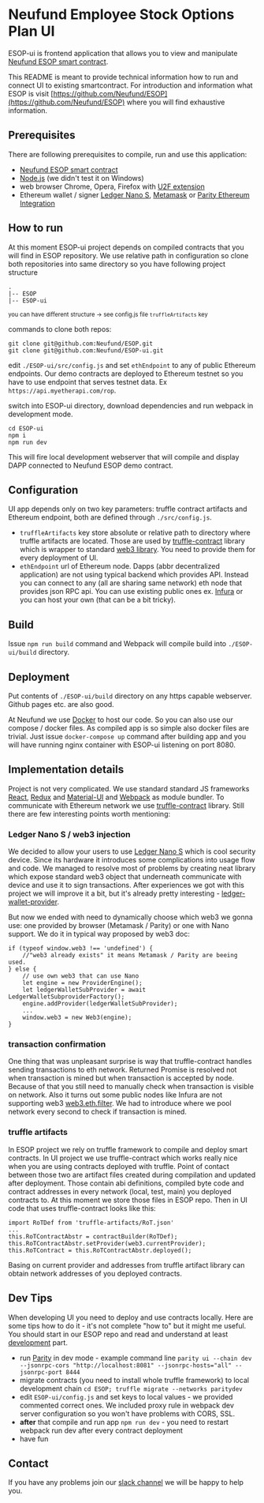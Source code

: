 # Neufund Employee Stock Options Plan UI 
ESOP-ui is frontend application that allows you to view and manipulate [Neufund ESOP smart contract](https://github.com/Neufund/ESOP).  
  
This README is meant to provide technical information how to run and connect UI to existing smartcontract. For
introduction and information what ESOP is visit [https://github.com/Neufund/ESOP](https://github.com/Neufund/ESOP) where
you will find exhaustive information. 

## Prerequisites
There are following prerequisites to compile, run and use this application:
  * [Neufund ESOP smart contract](https://github.com/Neufund/ESOP)  
  * [Node.js](https://nodejs.org/) (we didn't test it on Windows)
  * web browser Chrome, Opera, Firefox with [U2F extension](https://addons.mozilla.org/en-US/firefox/addon/u2f-support-add-on/)
  * Ethereum wallet / signer [Ledger Nano S](https://www.ledgerwallet.com/products/ledger-nano-s), [Metamask](https://metamask.io/)
or [Parity Ethereum Integration](https://chrome.google.com/webstore/detail/parity-ethereum-integrati/himekenlppkgeaoeddcliojfddemadig?)

## How to run
At this moment ESOP-ui project depends on compiled contracts that you will find in ESOP repository. We use relative path 
in configuration so clone both repositories into same directory so you have following project structure
    
    .
    |-- ESOP
    |-- ESOP-ui

<sup>you can have different structure -> see config.js file ```truffleArtifacts``` key </sup>

commands to clone both repos:

    git clone git@github.com:Neufund/ESOP.git
    git clone git@github.com:Neufund/ESOP-ui.git
    
edit ```./ESOP-ui/src/config.js``` and set ```ethEndpoint``` to any of public Ethereum endpoints. Our demo contracts are 
deployed to Ethereum testnet so you have to use endpoint that serves testnet data. Ex ```https://api.myetherapi.com/rop```. 
    
switch into ESOP-ui directory, download dependencies and run webpack in development mode.

    cd ESOP-ui
    npm i  
    npm run dev

This will fire local development webserver that will compile and display DAPP connected to Neufund ESOP demo contract.    

## Configuration
UI app depends only on two key parameters: truffle contract artifacts and Ethereum endpoint, both are defined through
 ```./src/config.js```. 
   
* ```truffleArtifacts``` key store absolute or relative path to directory where truffle artifacts are located.
Those are used by [truffle-contract](https://github.com/trufflesuite/truffle-contract) library which is wrapper to
standard [web3 library](https://github.com/ethereum/wiki/wiki/JavaScript-API). You need to provide them for every
deployment of UI.   
* ```ethEndpoint``` url of Ethereum node. Dapps (abbr decentralized application) are not using typical backend
which provides API. Instead you can connect to any (all are sharing same network) eth node that provides json
RPC api. You can use existing public ones ex. [Infura](https://infura.io/) or you can host your own (that can be a bit
tricky).

## Build
Issue ```npm run build``` command and Webpack will compile build into ```./ESOP-ui/build``` directory. 

## Deployment
Put contents of ```./ESOP-ui/build``` directory on any https capable webserver. Github pages etc. are also good.
    
At Neufund we use [Docker](https://www.docker.com/) to host our code. So you can also use our compose / docker files.
As compiled app is so simple also docker files are trivial. Just issue ```docker-compose up``` command after building app
and you will have running nginx container with ESOP-ui listening on port 8080.

## Implementation details
Project is not very complicated. We use standard standard JS frameworks [React](https://facebook.github.io/react/),
[Redux](http://redux.js.org/) and [Material-UI](http://www.material-ui.com/) and [Webpack](https://webpack.js.org/)
as module bundler. To communicate with Ethereum network we use [truffle-contract](https://github.com/trufflesuite/truffle-contract)
library. Still there are few interesting points worth mentioning:

### Ledger Nano S / web3 injection
We decided to allow your users to use [Ledger Nano S](https://www.ledgerwallet.com/products/ledger-nano-s) which is cool
security device. Since its hardware it introduces some complications into usage flow and code.
We managed to resolve most of problems by creating neat library which expose standard web3 object that underneath
communicate with device and use it to sign transactions. After experiences we got with this project we will improve
it a bit, but it's already pretty interesting - [ledger-wallet-provider](https://github.com/Neufund/ledger-wallet-provider).

But now we ended with need to dynamically choose which web3 we gonna use: one provided by browser (Metamask / Parity) or one
with Nano support. We do it in typical way proposed by web3 doc:  

    if (typeof window.web3 !== 'undefined') {
        //"web3 already exists" it means Metamask / Parity are beeing used.
    } else {
        // use own web3 that can use Nano
        let engine = new ProviderEngine();
        let ledgerWalletSubProvider = await LedgerWalletSubproviderFactory();
        engine.addProvider(ledgerWalletSubProvider);
        ...
        window.web3 = new Web3(engine);
    }

### transaction confirmation
One thing that was unpleasant surprise is way that truffle-contract handles sending transactions to eth network.
Returned Promise is resolved not when transaction is mined but when transaction is accepted by node. Because of that you 
still need to manually check when transaction is visible on network. Also it turns out some public nodes like Infura are
not supporting web3 [web3.eth.filter](https://github.com/ethereum/wiki/wiki/JavaScript-API#web3ethfilter). We had to
introduce where we pool network every second to check if transaction is mined.

### truffle artifacts
In ESOP project we rely on truffle framework to compile and deploy smart contracts. In UI project we use truffle-contract 
which works really nice when you are using contracts deployed with truffle. Point of contact between those two are artifact
files created  during compilation and updated after deployment. Those contain abi definitions, compiled byte code and
contract addresses in every network (local, test, main) you deployed contracts to. At this moment we store those files
in ESOP repo. Then in UI code that uses truffle-contract looks like this:  

    import RoTDef from 'truffle-artifacts/RoT.json'
    ...
    this.RoTContractAbstr = contractBuilder(RoTDef);
    this.RoTContractAbstr.setProvider(web3.currentProvider);
    this.RoTContract = this.RoTContractAbstr.deployed();

Basing on current provider and addresses from truffle artifact library can obtain network addresses of you deployed contracts.

## Dev Tips
When developing UI you need to deploy and use contracts locally. Here are some tips how to do it - it's not
complete "how to" but it might me useful. You should start in our ESOP repo and read and understand
at least [development](https://github.com/Neufund/ESOP#development) part.
  
* run [Parity](https://parity.io/) in dev mode - example command line ```parity ui --chain dev --jsonrpc-cors "http://localhost:8081" --jsonrpc-hosts="all" --jsonrpc-port 8444 ```
* migrate contracts (you need to install whole truffle framework) to local development chain ```cd ESOP; truffle migrate --networks paritydev```
* edit ```ESOP-ui/config.js``` and set keys to local values - we provided commented correct ones. We included proxy rule in
webpack dev server configuration so you won't have problems with CORS, SSL.
* **after** that compile and run app ```npm run dev``` - you need to restart webpack run dev after every contract deployment
* have fun

## Contact
If you have any problems join our [slack channel](https://neufundorg.signup.team) we will be happy to help you.